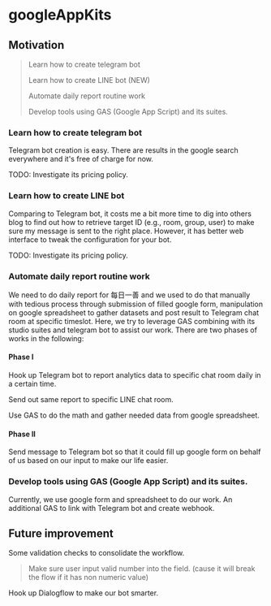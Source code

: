 # googleAppKits

## Motivation

> Learn how to create telegram bot
>
> Learn how to create LINE bot (NEW)
> 
> Automate daily report routine work
>
> Develop tools using GAS (Google App Script) and its suites.

### Learn how to create telegram bot

Telegram bot creation is easy. There are results in the google search
everywhere and it's free of charge for now. 

TODO: Investigate its pricing policy.


### Learn how to create LINE bot

Comparing to Telegram bot, it costs me a bit more time to dig into others blog
to find out how to retrieve target ID (e.g., room, group, user) to make sure my
message is sent to the right place. However, it has better web interface to
tweak the configuration for your bot.

TODO: Investigate its pricing policy.

### Automate daily report routine work

We need to do daily report for 每日一善 and we used to do that manually with tedious process through submission of filled google form, manipulation on google spreadsheet to gather datasets and post result to Telegram chat room at specific timeslot. Here, we try to leverage GAS combining with its studio suites and telegram bot to assist our work. There are two phases of works in the following:

#### Phase I
Hook up Telegram bot to report analytics data to specific chat room daily in a certain time.

Send out same report to specific LINE chat room.

Use GAS to do the math and gather needed data from google spreadsheet.

#### Phase II
Send message to Telegram bot so that it could fill up google form on behalf of
us based on our input to make our life easier.

### Develop tools using GAS (Google App Script) and its suites.

Currently, we use google form and spreadsheet to do our work. An additional GAS
to link with Telegram bot and create webhook.

## Future improvement

Some validation checks to consolidate the workflow.
> Make sure user input valid number into the field. (cause it will break the flow if it has non numeric value)
>

Hook up Dialogflow to make our bot smarter.
